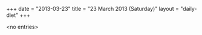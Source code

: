 +++
date = "2013-03-23"
title = "23 March 2013 (Saturday)"
layout = "daily-diet"
+++


\<no entries\>

